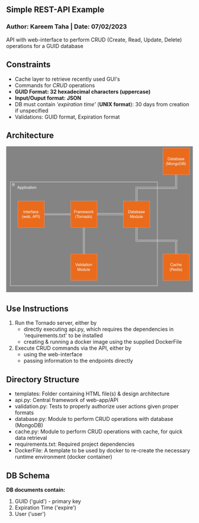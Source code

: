 ## Simple REST-API Example
### Author: Kareem Taha | Date: 07/02/2023

API with web-interface to perform CRUD (Create, Read, Update, Delete) operations for a GUID database

## Constraints

- Cache layer to retrieve recently used GUI's
- Commands for *CRUD* operations
- **GUID Format: 32 hexadecimal characters (uppercase)**
- **Input/Ouput format: JSON**
- DB must contain *'expiration time'* (**UNIX format**): 30 days from creation if unspecified
- Validations: GUID format, Expiration format

## Architecture

![image](<templates/architecture.png>)

## Use Instructions

1. Run the Tornado server, either by
    - directly executing api.py, which requires the dependencies in 'requirements.txt' to be installed
    - creating & running a docker image using the supplied DockerFile
2. Execute CRUD commands via the API, either by
    - using the web-interface
    - passing information to the endpoints directly

## Directory Structure

- templates: Folder containing HTML file(s) & design architecture
- api.py: Central framework of web-app/API
- validation.py: Tests to properly authorize user actions given proper formats
- database.py: Module to perform CRUD operations with database (MongoDB)
- cache.py: Module to perform CRUD operations with cache, for quick data retrieval
- requirements.txt: Required project dependencies
- DockerFile: A template to be used by docker to re-create the necessary runtime environment (docker container)

## DB Schema

**DB documents contain:**
1. GUID ('guid') - primary key
2. Expiration Time ('expire')
3. User ('user')